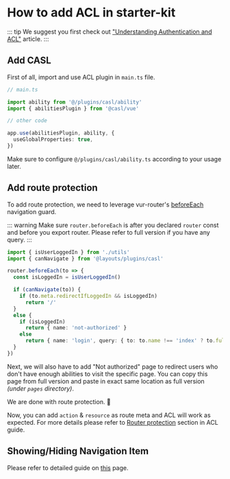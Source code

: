 # How to add ACL in starter-kit

::: tip
We suggest you first check out ["Understanding Authentication and ACL"](/articles/understanding-authentication-and-acl-first-visit-part-1) article.
:::

## Add CASL

First of all, import and use ACL plugin in `main.ts` file.

```ts
// main.ts

import ability from '@/plugins/casl/ability'
import { abilitiesPlugin } from '@casl/vue'

// other code

app.use(abilitiesPlugin, ability, {
  useGlobalProperties: true,
})
```

Make sure to configure `@/plugins/casl/ability.ts` according to your usage later.

## Add route protection

To add route protection, we need to leverage vur-router's [beforeEach](https://router.vuejs.org/guide/advanced/navigation-guards.html#global-before-guards) navigation guard.

::: warning
Make sure `router.beforeEach` is after you declared `router` const and before you export router.
Please refer to full version if you have any query.
:::

```ts
import { isUserLoggedIn } from './utils'
import { canNavigate } from '@layouts/plugins/casl'

router.beforeEach(to => {
  const isLoggedIn = isUserLoggedIn()

  if (canNavigate(to)) {
    if (to.meta.redirectIfLoggedIn && isLoggedIn)
      return '/'
  }
  else {
    if (isLoggedIn)
      return { name: 'not-authorized' }
    else
      return { name: 'login', query: { to: to.name !== 'index' ? to.fullPath : undefined } }
  }
})
```

Next, we will also have to add "Not authorized" page to redirect users who don't have enough abilities to visit the specific page. You can copy this page from full version and paste in exact same location as full version _(under `pages` directory)_.

We are done with route protection. 🥳

Now, you can add `action` & `resource` as route meta and ACL will work as expected. For more details please refer to [Router protection](/guide/access-control.html#route-protection) section in ACL guide.

## Showing/Hiding Navigation Item

Please refer to detailed guide on [this](/guide/access-control.html#show-hide-navigation-items) page.
